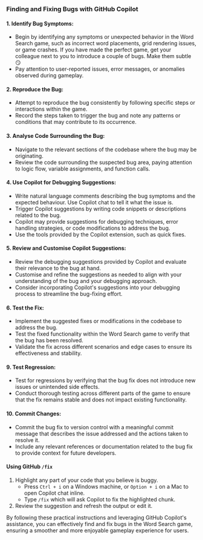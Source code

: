 ### Finding and Fixing Bugs with GitHub Copilot

#### 1. Identify Bug Symptoms:
   - Begin by identifying any symptoms or unexpected behavior in the Word Search game, such as incorrect word placements, grid rendering issues, or game crashes. If you have made the perfect game, get your colleague next to you to introduce a couple of bugs. Make them subtle 😏
   - Pay attention to user-reported issues, error messages, or anomalies observed during gameplay.

#### 2. Reproduce the Bug:
   - Attempt to reproduce the bug consistently by following specific steps or interactions within the game.
   - Record the steps taken to trigger the bug and note any patterns or conditions that may contribute to its occurrence.

#### 3. Analyse Code Surrounding the Bug:
   - Navigate to the relevant sections of the codebase where the bug may be originating.
   - Review the code surrounding the suspected bug area, paying attention to logic flow, variable assignments, and function calls.

#### 4. Use Copilot for Debugging Suggestions:
   - Write natural language comments describing the bug symptoms and the expected behaviour. Use Copilot chat to tell it what the issue is.
   - Trigger Copilot suggestions by writing code snippets or descriptions related to the bug.
   - Copilot may provide suggestions for debugging techniques, error handling strategies, or code modifications to address the bug.
   - Use the tools provided by the Copilot extension, such as quick fixes.

#### 5. Review and Customise Copilot Suggestions:
   - Review the debugging suggestions provided by Copilot and evaluate their relevance to the bug at hand.
   - Customise and refine the suggestions as needed to align with your understanding of the bug and your debugging approach.
   - Consider incorporating Copilot's suggestions into your debugging process to streamline the bug-fixing effort.

#### 6. Test the Fix:
   - Implement the suggested fixes or modifications in the codebase to address the bug.
   - Test the fixed functionality within the Word Search game to verify that the bug has been resolved.
   - Validate the fix across different scenarios and edge cases to ensure its effectiveness and stability.

#### 9. Test Regression:
   - Test for regressions by verifying that the bug fix does not introduce new issues or unintended side effects.
   - Conduct thorough testing across different parts of the game to ensure that the fix remains stable and does not impact existing functionality.

#### 10. Commit Changes:
   - Commit the bug fix to version control with a meaningful commit message that describes the issue addressed and the actions taken to resolve it.
   - Include any relevant references or documentation related to the bug fix to provide context for future developers.

#### Using GitHub `/fix`

1. Highlight any part of your code that you believe is buggy.
   - Press `Ctrl + i` on a Windows machine, or `Option + i` on a Mac to open Copilot chat inline.
   - Type `/fix` which will ask Copilot to fix the highlighted chunk.
2. Review the suggestion and refresh the output or edit it. 

By following these practical instructions and leveraging GitHub Copilot's assistance, you can effectively find and fix bugs in the Word Search game, ensuring a smoother and more enjoyable gameplay experience for users.